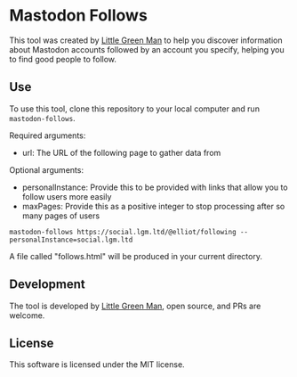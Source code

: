 # Mastodon Follows

This tool was created by [Little Green Man](https://lgm.ltd) to help you discover information about Mastodon accounts followed by an account you specify, helping you to find good people to follow.

## Use

To use this tool, clone this repository to your local computer and run `mastodon-follows`.

Required arguments:

-   url: The URL of the following page to gather data from

Optional arguments:

-   personalInstance: Provide this to be provided with links that allow you to follow users more easily
-   maxPages: Provide this as a positive integer to stop processing after so many pages of users

```
mastodon-follows https://social.lgm.ltd/@elliot/following --personalInstance=social.lgm.ltd
```

A file called "follows.html" will be produced in your current directory.

## Development

The tool is developed by [Little Green Man](https://lgm.ltd), open source, and PRs are welcome.

## License

This software is licensed under the MIT license.
